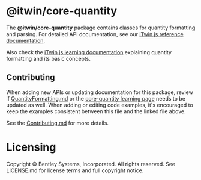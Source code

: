 # @itwin/core-quantity

The __@itwin/core-quantity__ package contains classes for quantity formatting and parsing. For detailed API documentation, see our [iTwin.js reference documentation](https://www.itwinjs.org/reference/core-quantity/quantity/).

Also check the [iTwin.js learning documentation](https://www.itwinjs.org/learning/quantity/index.md) explaining quantity formatting and its basic concepts.

## Contributing

When adding new APIs or updating documentation for this package, review if [QuantityFormatting.md](https://github.com/iTwin/itwinjs-core/blob/master/docs/learning/frontend/QuantityFormatting.md) or the [core-quantity learning page](https://github.com/iTwin/itwinjs-core/blob/master/docs/learning/quantity/index.md) needs to be updated as well. When adding or editing code examples, it's encouraged to keep the examples consistent between this file and the linked file above.

See the [Contributing.md](https://github.com/iTwin/itwinjs-core/blob/master/CONTRIBUTING.md) for more details.

# Licensing

Copyright © Bentley Systems, Incorporated. All rights reserved. See LICENSE.md for license terms and full copyright notice.
